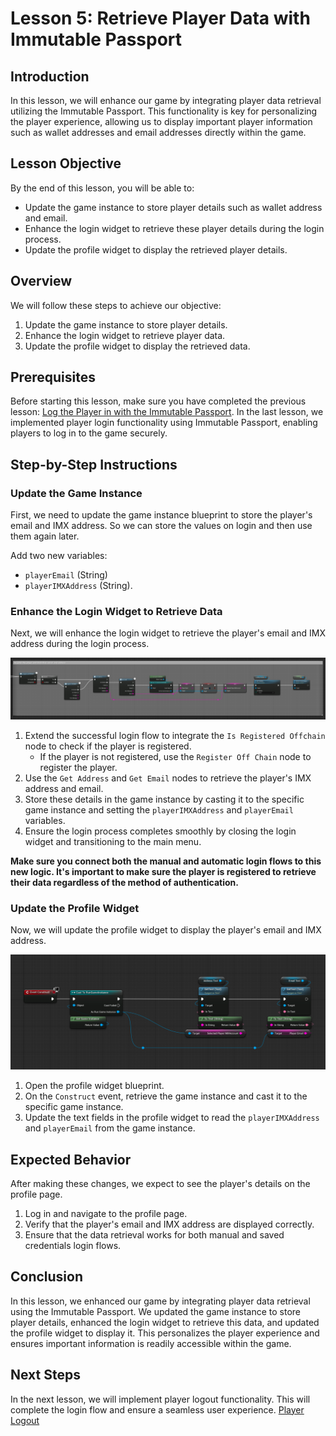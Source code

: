 # Lesson 5: Retrieve Player Data with Immutable Passport

## Introduction
In this lesson, we will enhance our game by integrating player data retrieval utilizing the Immutable Passport. This functionality is key for personalizing the player experience, allowing us to display important player information such as wallet addresses and email addresses directly within the game.

## Lesson Objective
By the end of this lesson, you will be able to:
- Update the game instance to store player details such as wallet address and email.
- Enhance the login widget to retrieve these player details during the login process.
- Update the profile widget to display the retrieved player details.

## Overview
We will follow these steps to achieve our objective:
1. Update the game instance to store player details.
2. Enhance the login widget to retrieve player data.
3. Update the profile widget to display the retrieved data.

## Prerequisites
Before starting this lesson, make sure you have completed the previous lesson: [Log the Player in with the Immutable Passport](../04-log-the-player-in-with-the-immutable-passport/README.md). In the last lesson, we implemented player login functionality using Immutable Passport, enabling players to log in to the game securely.

## Step-by-Step Instructions

### Update the Game Instance
First, we need to update the game instance blueprint to store the player's email and IMX address. So we can store the values on login and then use them again later.

Add two new variables:
* `playerEmail` (String)
* `playerIMXAddress` (String).

### Enhance the Login Widget to Retrieve Data
Next, we will enhance the login widget to retrieve the player's email and IMX address during the login process.

![Login Retrieve Data](./loginGetData.png)

1. Extend the successful login flow to integrate the `Is Registered Offchain` node to check if the player is registered.
   - If the player is not registered, use the `Register Off Chain` node to register the player.
2. Use the `Get Address` and `Get Email` nodes to retrieve the player's IMX address and email.
3. Store these details in the game instance by casting it to the specific game instance and setting the `playerIMXAddress` and `playerEmail` variables.
4. Ensure the login process completes smoothly by closing the login widget and transitioning to the main menu.

**Make sure you connect both the manual and automatic login flows to this new logic. It's important to make sure the player is registered to retrieve their data regardless of the method of authentication.**

### Update the Profile Widget
Now, we will update the profile widget to display the player's email and IMX address.

![Profile Blueprint](./profileWireUp.png)

1. Open the profile widget blueprint.
2. On the `Construct` event, retrieve the game instance and cast it to the specific game instance.
3. Update the text fields in the profile widget to read the `playerIMXAddress` and `playerEmail` from the game instance.

## Expected Behavior
After making these changes, we expect to see the player's details on the profile page.

1. Log in and navigate to the profile page.
2. Verify that the player's email and IMX address are displayed correctly.
3. Ensure that the data retrieval works for both manual and saved credentials login flows.

## Conclusion
In this lesson, we enhanced our game by integrating player data retrieval using the Immutable Passport. We updated the game instance to store player details, enhanced the login widget to retrieve this data, and updated the profile widget to display it. This personalizes the player experience and ensures important information is readily accessible within the game.

## Next Steps
In the next lesson, we will implement player logout functionality. This will complete the login flow and ensure a seamless user experience. [Player Logout](../06-player-logout/README.md)